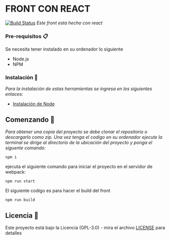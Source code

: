 # FRONT CON REACT
[![Build Status](https://travis-ci.com/MatheoNieto/JOBQO.svg?branch=master)](https://travis-ci.com/MatheoNieto/JOBQO)
_Este front esta hecho con react_

### Pre-requisitos 📋
Se necesita tener instalado en su ordenador lo siguiente

- Node.js
- NPM

### Instalación 🔧
_Para la instalación de estas herramientas se ingresa en los siguientes enlaces:_
- [Instalación de Node](https://nodejs.org/en/)

## Comenzando 🚀
_Para obtener una copia del proyecto se debe clonar el repositorio o descargarlo como zip. Una vez tenga el codigo en su ordenador ejecute la terminal se dirige al directorio de la ubicación del proyecto y ponga el siguente comando:_
```
npm i
```

ejecuta el siguiente comando para iniciar el proyecto en el servidor de webpack:
```
npm run start
```
El siguiente codigo es para hacer el build del front 
```
npm run build
```
## Licencia 📄
Este proyecto está bajo la Licencia (GPL-3.0) - mira el archivo [LICENSE](LICENSE) para detalles